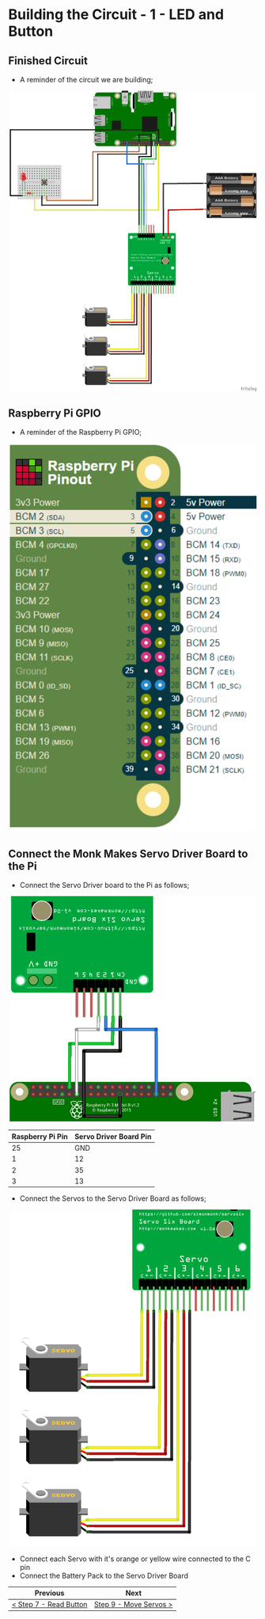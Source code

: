 # Building the Circuit - 1 - LED and Button #

## Finished Circuit

- A reminder of the circuit we are building;

<p align="center">
    <img src="images/05-build-circuit.png" width="500px" >
</p>

## Raspberry Pi GPIO

- A reminder of the Raspberry Pi GPIO;

<p align="center">
    <img src="images/05-build-circuit-2.png" width="500px" >
</p>

## Connect the Monk Makes Servo Driver Board to the Pi

- Connect the Servo Driver board to the Pi as follows;

<p align="center">
    <img src="images/07-build-circuit-driver.png" width="500px" >
</p>

| Raspberry Pi Pin | Servo Driver Board Pin |
| - | - |
| 25 | GND |
| 1  | 12 |
| 2  | 35 |
| 3  | 13 |

- Connect the Servos to the Servo Driver Board as follows;

<p align="center">
    <img src="images/07-build-circuit-servos.png" width="500px" >
</p>

- Connect each Servo with it's orange or yellow wire connected to the C pin
- Connect the Battery Pack to the Servo Driver Board

| Previous | Next |
| -------- | ---- |
| [< Step 7 - Read Button ](07-read-button.md)| [Step 9 - Move Servos >](09-move-servos.md) |
